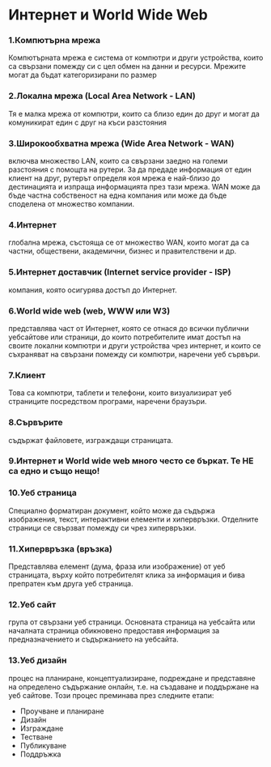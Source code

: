 # Интернет и World Wide Web​
### 1.Компютърна мрежа 
Компютърната мрежа е система от компютри и други устройства, които са свързани помежду си с цел обмен на данни и ресурси. Мрежите могат да бъдат категоризирани по размер
### 2.Локална мрежа (Local Area Network - LAN) 
Тя е малка мрежа от компютри, които са близо един до друг и могат да комуникират един с друг на къси разстояния
### 3.Широкообхватна мрежа (Wide Area Network - WAN)
включва множество LAN, които са свързани заедно на големи разстояния с помощта на рутери. За да предаде информация от един клиент на друг, рутерът определя коя мрежа е най-близо до дестинацията и изпраща информацията през тази мрежа. WAN може да бъде частна собственост на една компания или може да бъде споделена от множество компании.​
### 4.Интернет 
глобална мрежа, състояща се от множество WAN, които могат да са частни, обществени, академични, бизнес и правителствени и др. ​
### 5.Интернет доставчик (Internet service provider - ISP) 
компания, която осигурява достъп до Интернет.​
### 6.World wide web (web, WWW или W3)
представлява част от Интернет, която се отнася до всички публични уебсайтове или страници, до които потребителите имат достъп на своите локални компютри и други устройства чрез интернет, и които се съхраняват на свързани помежду си компютри, наречени уеб сървъри. ​
### 7.Клиент
Това са компютри, таблети и телефони, които визуализират уеб страниците посредством програми, наречени браузъри.
### 8.Сървърите 
съдържат файловете, изграждащи страницата.​
### 9.Интернет и World wide web много често се бъркат. Те НЕ са едно и също нещо!​
### 10.Уеб страница 
Cпециално форматиран документ, който може да съдържа изображения, текст, интерактивни елементи и хипервръзки.
Отделните страници се свързват помежду си чрез хипервръзки. ​
### 11.Хипервръзка (връзка) 
Представлява елемент (дума, фраза или изображение) от уеб страницата, върху който потребителят клика за информация и бива препратен към друга уеб страница. ​
### 12.Уеб сайт
група от свързани уеб страници. 
Основната страница на уебсайта или началната страница обикновено предоставя информация за предназначението и съдържанието на уебсайта.​
### 13.Уеб дизайн 
процес на планиране, концептуализиране, подреждане и представяне на определено съдържание онлайн, т.е. на създаване и поддържане на уеб сайтове. 
Този процес преминава през следните етапи:​
+ Проучване и планиране
+ Дизайн
+ Изграждане
+ Тестване
+ Публикуване
+ Поддръжка



